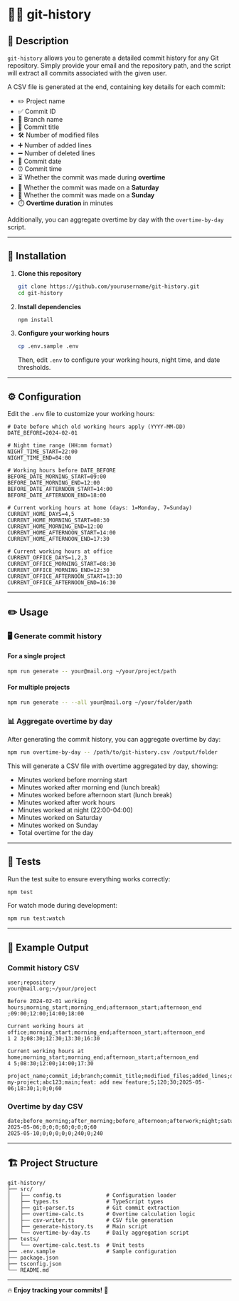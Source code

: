 # 🕵️‍♂️ git-history

## 📖 Description

`git-history` allows you to generate a detailed commit history for any Git repository.
Simply provide your email and the repository path, and the script will extract all commits associated with the given user.

A CSV file is generated at the end, containing key details for each commit:

- ✏️ Project name
- ✅ Commit ID
- 🌿 Branch name
- 📝 Commit title
- 🛠️ Number of modified files
- ➕ Number of added lines
- ➖ Number of deleted lines
- 📅 Commit date
- ⏰ Commit time
- ⏳ Whether the commit was made during **overtime**
- 📆 Whether the commit was made on a **Saturday**
- 📆 Whether the commit was made on a **Sunday**
- ⏱️ **Overtime duration** in minutes

Additionally, you can aggregate overtime by day with the `overtime-by-day` script.

---

## 🚀 Installation

1. **Clone this repository**

   ```bash
   git clone https://github.com/yourusername/git-history.git
   cd git-history
   ```

2. **Install dependencies**

   ```bash
   npm install
   ```

3. **Configure your working hours**

   ```bash
   cp .env.sample .env
   ```

   Then, edit `.env` to configure your working hours, night time, and date thresholds.

---

## ⚙️ Configuration

Edit the `.env` file to customize your working hours:

```env
# Date before which old working hours apply (YYYY-MM-DD)
DATE_BEFORE=2024-02-01

# Night time range (HH:mm format)
NIGHT_TIME_START=22:00
NIGHT_TIME_END=04:00

# Working hours before DATE_BEFORE
BEFORE_DATE_MORNING_START=09:00
BEFORE_DATE_MORNING_END=12:00
BEFORE_DATE_AFTERNOON_START=14:00
BEFORE_DATE_AFTERNOON_END=18:00

# Current working hours at home (days: 1=Monday, 7=Sunday)
CURRENT_HOME_DAYS=4,5
CURRENT_HOME_MORNING_START=08:30
CURRENT_HOME_MORNING_END=12:00
CURRENT_HOME_AFTERNOON_START=14:00
CURRENT_HOME_AFTERNOON_END=17:30

# Current working hours at office
CURRENT_OFFICE_DAYS=1,2,3
CURRENT_OFFICE_MORNING_START=08:30
CURRENT_OFFICE_MORNING_END=12:30
CURRENT_OFFICE_AFTERNOON_START=13:30
CURRENT_OFFICE_AFTERNOON_END=16:30
```

---

## ✏️ Usage

### 🖥️ Generate commit history

#### For a single project

```bash
npm run generate -- your@mail.org ~/your/project/path
```

#### For multiple projects

```bash
npm run generate -- --all your@mail.org ~/your/folder/path
```

### 📊 Aggregate overtime by day

After generating the commit history, you can aggregate overtime by day:

```bash
npm run overtime-by-day -- /path/to/git-history.csv /output/folder
```

This will generate a CSV file with overtime aggregated by day, showing:
- Minutes worked before morning start
- Minutes worked after morning end (lunch break)
- Minutes worked before afternoon start (lunch break)
- Minutes worked after work hours
- Minutes worked at night (22:00-04:00)
- Minutes worked on Saturday
- Minutes worked on Sunday
- Total overtime for the day

---

## 🧪 Tests

Run the test suite to ensure everything works correctly:

```bash
npm test
```

For watch mode during development:

```bash
npm run test:watch
```

---

## 📂 Example Output

### Commit history CSV

```
user;repository
your@mail.org;~/your/project

Before 2024-02-01 working hours;morning_start;morning_end;afternoon_start;afternoon_end
;09:00;12:00;14:00;18:00

Current working hours at office;morning_start;morning_end;afternoon_start;afternoon_end
1 2 3;08:30;12:30;13:30;16:30

Current working hours at home;morning_start;morning_end;afternoon_start;afternoon_end
4 5;08:30;12:00;14:00;17:30

project_name;commit_id;branch;commit_title;modified_files;added_lines;deleted_lines;date;time;is_overtime;is_saturday;is_sunday;overtime_in_min
my-project;abc123;main;feat: add new feature;5;120;30;2025-05-06;18:30;1;0;0;60
```

### Overtime by day CSV

```
date;before_morning;after_morning;before_afternoon;afterwork;night;saturday;sunday;total
2025-05-06;0;0;0;60;0;0;0;60
2025-05-10;0;0;0;0;0;240;0;240
```

---

## 🏗️ Project Structure

```
git-history/
├── src/
│   ├── config.ts              # Configuration loader
│   ├── types.ts               # TypeScript types
│   ├── git-parser.ts          # Git commit extraction
│   ├── overtime-calc.ts       # Overtime calculation logic
│   ├── csv-writer.ts          # CSV file generation
│   ├── generate-history.ts    # Main script
│   └── overtime-by-day.ts     # Daily aggregation script
├── tests/
│   └── overtime-calc.test.ts  # Unit tests
├── .env.sample                # Sample configuration
├── package.json
├── tsconfig.json
└── README.md
```

---

🔥 **Enjoy tracking your commits!** 🚀
